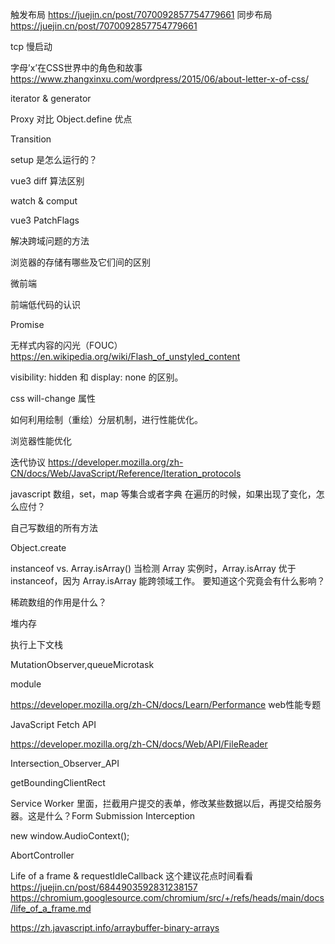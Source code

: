 触发布局 https://juejin.cn/post/7070092857754779661
同步布局 https://juejin.cn/post/7070092857754779661



tcp 慢启动

字母’x’在CSS世界中的角色和故事
https://www.zhangxinxu.com/wordpress/2015/06/about-letter-x-of-css/



iterator & generator

Proxy 对比 Object.define 优点



Transition

setup 是怎么运行的？

vue3 diff 算法区别

watch & comput

vue3 PatchFlags

解决跨域问题的方法

浏览器的存储有哪些及它们间的区别

微前端

前端低代码的认识

Promise


无样式内容的闪光（FOUC） https://en.wikipedia.org/wiki/Flash_of_unstyled_content

visibility: hidden 和 display: none 的区别。

css will-change 属性

如何利用绘制（重绘）分层机制，进行性能优化。

浏览器性能优化

迭代协议 https://developer.mozilla.org/zh-CN/docs/Web/JavaScript/Reference/Iteration_protocols

javascript 数组，set，map 等集合或者字典 在遍历的时候，如果出现了变化，怎么应付？

自己写数组的所有方法

Object.create

instanceof vs. Array.isArray()
当检测 Array 实例时，Array.isArray 优于 instanceof，因为 Array.isArray 能跨领域工作。
要知道这个究竟会有什么影响？


稀疏数组的作用是什么？

堆内存

执行上下文栈

MutationObserver,queueMicrotask

module

https://developer.mozilla.org/zh-CN/docs/Learn/Performance web性能专题

JavaScript Fetch API

https://developer.mozilla.org/zh-CN/docs/Web/API/FileReader 

Intersection_Observer_API

getBoundingClientRect

Service Worker 里面，拦截用户提交的表单，修改某些数据以后，再提交给服务器。这是什么？Form Submission Interception

new window.AudioContext();

AbortController

Life of a frame & requestIdleCallback 这个建议花点时间看看
 https://juejin.cn/post/6844903592831238157
 https://chromium.googlesource.com/chromium/src/+/refs/heads/main/docs/life_of_a_frame.md


 https://zh.javascript.info/arraybuffer-binary-arrays
